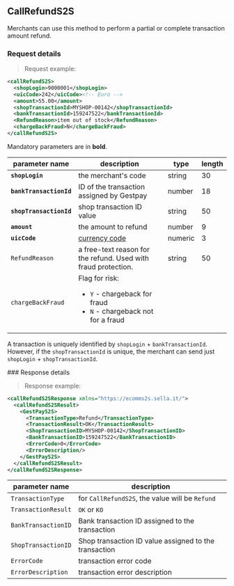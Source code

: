 ## CallRefundS2S

Merchants can use this method to perform a partial or complete transaction amount refund.

### Request details

> Request example: 

```xml
<callRefundS2S>
  <shopLogin>9000001</shopLogin>
  <uicCode>242</uicCode><!-- Euro -->
  <amount>55.00</amount>
  <shopTransactionId>MYSHOP-00142</shopTransactionId>
  <bankTransactionId>159247522</bankTransactionId>
  <RefundReason>item out of stock</RefundReason>
  <chargeBackFraud>N</chargeBackFraud>
</callRefundS2S>
```

Mandatory parameters are in **bold**.

| parameter name | description | type | length | 
| -------------- | ----------- | -----|--------| 
| **`shopLogin`** | the merchant's code | string | 30 |  
| **`bankTransactionId`** | ID of the transaction assigned by Gestpay | number | 18
| **`shopTransactionId`** | shop transaction ID value | string | 50
| **`amount`** | the amount to refund | number | 9 
| **`uicCode`** | [currency code](#currency-codes) | numeric | 3 
| `RefundReason` | a free-text reason for the refund. Used with fraud protection. | string | 50 
| `chargeBackFraud` | Flag for risk: <ul><li>`Y` - chargeback for fraud</li><li>`N` - chargeback not for a fraud</li></ul>

<aside class="active">
A transaction is uniquely identified by <code>shopLogin</code> + <code>bankTransactionId</code>. However, if the <code>shopTransactionId</code> is unique, the merchant can send just <code>shopLogin</code> + <code>shopTransactionId</code>. 
</aside>

### Response details 

> Response example: 

```xml
<callRefundS2SResponse xmlns="https://ecomms2s.sella.it/">
  <callRefundS2SResult>
    <GestPayS2S>
      <TransactionType>Refund</TransactionType>
      <TransactionResult>OK</TransactionResult>
      <ShopTransactionID>MYSHOP-00142</ShopTransactionID>
      <BankTransactionID>159247522</BankTransactionID>
      <ErrorCode>0</ErrorCode>
      <ErrorDescription/>
    </GestPayS2S>
  </callRefundS2SResult>
</callRefundS2SResponse>
```

| parameter name | description |  
| -------------- | ----------- | 
| `TransactionType` | for `CallRefundS2S`, the value will be `Refund` | 
| `TransactionResult` | `OK` or `KO` | 
| `BankTransactionID` | Bank transaction ID assigned to the transaction 
| `ShopTransactionID` | Shop transaction ID value assigned to the transaction
| `ErrorCode` | transaction error code | 
| `ErrorDescription` | transaction error description


